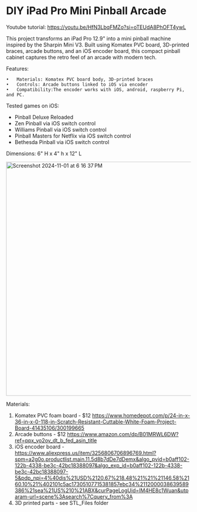 # DIY iPad Pro Mini Pinball Arcade

Youtube tutorial: https://youtu.be/HfN3LbqFMZo?si=oTEUdA8PhOFT4ywL

This project transforms an iPad Pro 12.9" into a mini pinball machine inspired by the Sharpin Mini V3. Built using Komatex PVC board, 3D-printed braces, arcade buttons, and an iOS encoder board, this compact pinball cabinet captures the retro feel of an arcade with modern tech.

Features:

	•	Materials: Komatex PVC board body, 3D-printed braces
	•	Controls: Arcade buttons linked to iOS via encoder
	•	Compatibility:The encoder works with iOS, android, raspberry Pi, and PC.

 Tested games on iOS:
   - Pinball Deluxe Reloaded
   - Zen Pinball via iOS switch control
   - Williams Pinball via iOS switch control
   - Pinball Masters for Netflix via iOS switch control
   - Bethesda Pinball via iOS switch control

Dimensions:
6" H x 4" h x 12" L
      
<img width="637" alt="Screenshot 2024-11-01 at 6 16 37 PM" src="https://github.com/user-attachments/assets/d0c87e03-3d5c-4468-9fb1-27e80e33feee">

Materials:

1. Komatex PVC foam board - $12 https://www.homedepot.com/p/24-in-x-36-in-x-0-118-in-Scratch-Resistant-Cuttable-White-Foam-Project-Board-41435106/300199665
2. Arcade buttons - $12 https://www.amazon.com/dp/B01MRWL6DW?ref=ppx_yo2ov_dt_b_fed_asin_title
3. iOS encoder board - https://www.aliexpress.us/item/3256806706896769.html?spm=a2g0o.productlist.main.11.5d8b7dDe7dDemx&algo_pvid=b0aff102-122b-4338-be3c-42bc18388097&algo_exp_id=b0aff102-122b-4338-be3c-42bc18388097-5&pdp_npi=4%40dis%21USD%2120.67%218.48%21%21%21146.58%2160.10%21%402101c5ac17305107715381857ebc34%2112000038639589386%21sea%21US%210%21ABX&curPageLogUid=IM4HE8c1Wuan&utparam-url=scene%3Asearch%7Cquery_from%3A
4. 3D printed parts - see STL_Files folder



